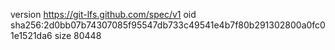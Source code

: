 version https://git-lfs.github.com/spec/v1
oid sha256:2d0bb07b74307085f95547db733c49541e4b7f80b291302800a0fc01e1521da6
size 80448
